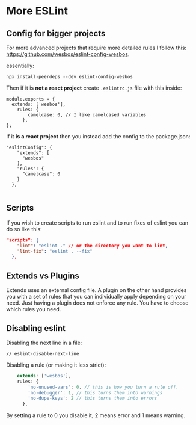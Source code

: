 # More ESLint 

## Config for bigger projects
For more advanced projects that require more detailed rules I follow this: https://github.com/wesbos/eslint-config-wesbos.

essentially: 
```
npx install-peerdeps --dev eslint-config-wesbos
```
Then if it is **not a react project** create `.eslintrc.js` file with this inside:
```javascript=
module.exports = {
  extends: ['wesbos'],
	rules: {
	    camelcase: 0, // I like camelcased variables
	  },
};
```

If it **is a react project** then you instead add the config to the package.json:

```javascript=
"eslintConfig": {
    "extends": [
      "wesbos"
    ], 
    "rules": {
      "camelcase": 0
    }
  },
  
```

## Scripts 
If you wish to create scripts to run eslint and to run fixes of eslint you can do so like this: 
```json
"scripts": {
    "lint": "eslint ." // or the directory you want to lint,
    "lint-fix": "eslint . --fix"
  },
```

## Extends vs Plugins
Extends uses an external config file. A plugin on the other hand provides you with a set of rules that you can individually apply depending on your need. Just having a plugin does not enforce any rule. You have to choose which rules you need. 

## Disabling eslint

Disabling the next line in a file: 
```
// eslint-disable-next-line
```
Disabling a rule (or making it less strict): 

```javascript
    extends: ['wesbos'],
    rules: {
        'no-unused-vars': 0, // this is how you turn a rule off. 
        'no-debugger': 1, // this turns them into warnings
        'no-dupe-keys': 2 // this turns them into errors
      },

```
By setting a rule to 0 you disable it, 2 means error and 1 means warning.
